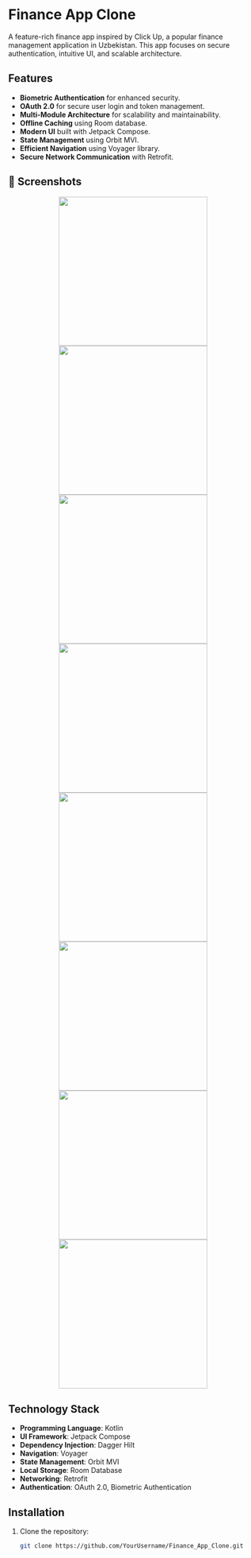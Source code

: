 # Finance App Clone

A feature-rich finance app inspired by Click Up, a popular finance management application in Uzbekistan. This app focuses on secure authentication, intuitive UI, and scalable architecture.

## Features
- **Biometric Authentication** for enhanced security.
- **OAuth 2.0** for secure user login and token management.
- **Multi-Module Architecture** for scalability and maintainability.
- **Offline Caching** using Room database.
- **Modern UI** built with Jetpack Compose.
- **State Management** using Orbit MVI.
- **Efficient Navigation** using Voyager library.
- **Secure Network Communication** with Retrofit.


## 📸 Screenshots
<p align="center">
  <img src="https://github.com/BoburjonMurodov/ClickUPClone/blob/main/Screenshot_20241226_234510_Click%20Up.jpg" width="300"/>
  <img src="https://github.com/BoburjonMurodov/ClickUPClone/blob/main/Screenshot_20241226_234506_Click%20Up.jpg" width="300"/>
  <img src="https://github.com/BoburjonMurodov/ClickUPClone/blob/main/Screenshot_20241226_232653_Click%20Up.jpg" width="300"/>
  <img src="https://github.com/BoburjonMurodov/ClickUPClone/blob/main/Screenshot_20241226_232242_Click%20Up.jpg" width="300"/>
  <img src="https://github.com/BoburjonMurodov/ClickUPClone/blob/main/Screenshot_20241226_232326_Click%20Up.jpg" width="300"/>
  <img src="https://github.com/BoburjonMurodov/ClickUPClone/blob/main/Screenshot_20241226_232255_Click%20Up.jpg" width="300"/>
  <img src="https://github.com/BoburjonMurodov/ClickUPClone/blob/main/Screenshot_20241226_234328_Click%20Up.jpg" width="300"/>
  <img src="https://github.com/BoburjonMurodov/ClickUPClone/blob/main/Screenshot_20241226_234333_Click%20Up.jpg" width="300"/>
</p>


## Technology Stack
- **Programming Language**: Kotlin
- **UI Framework**: Jetpack Compose
- **Dependency Injection**: Dagger Hilt
- **Navigation**: Voyager
- **State Management**: Orbit MVI
- **Local Storage**: Room Database
- **Networking**: Retrofit
- **Authentication**: OAuth 2.0, Biometric Authentication

## Installation
1. Clone the repository:
   ```bash
   git clone https://github.com/YourUsername/Finance_App_Clone.git
